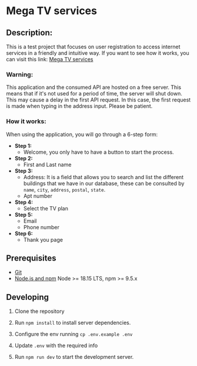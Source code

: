 # Mega TV services

## Description:

This is a test project that focuses on user registration to access internet services in a friendly and intuitive way. If you want to see how it works, you can visit this link: [Mega TV services](https://honest-front.vercel.app/)

### Warning:

This application and the consumed API are hosted on a free server. This means that if it's not used for a period of time, the server will shut down. This may cause a delay in the first API request. In this case, the first request is made when typing in the address input. Please be patient.

### How it works:

When using the application, you will go through a 6-step form:

- **Step 1:**
  - Welcome, you only have to have a button to start the process.
- **Step 2:**
  - First and Last name
- **Step 3:**
  - Address: It is a field that allows you to search and list the different buildings that we have in our database, these can be consulted by `name`, `city`, `address`, `postal`, `state`.
  - Apt number
- **Step 4:**
  - Select the TV plan
- **Step 5:**
  - Email
  - Phone number
- **Step 6:**
  - Thank you page

## Prerequisites

- [Git](https://git-scm.com/downloads)
- [Node.js and npm](https://nodejs.org) Node >= 18.15 LTS, npm >= 9.5.x

## Developing

1. Clone the repository

2. Run `npm install` to install server dependencies.

3. Configure the env running `cp .env.example .env`

4. Update `.env` with the required info

5. Run `npm run dev` to start the development server.
